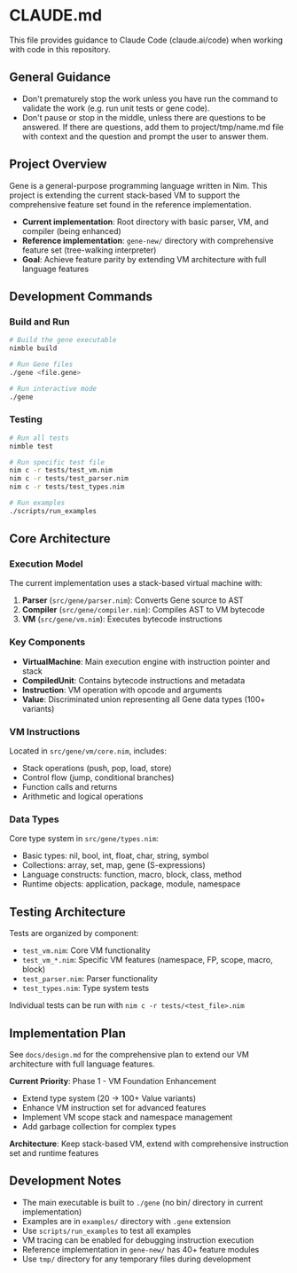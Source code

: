 # CLAUDE.md

This file provides guidance to Claude Code (claude.ai/code) when working with code in this repository.

## General Guidance

- Don't prematurely stop the work unless you have run the command to validate the work (e.g. run unit tests or gene code).
- Don't pause or stop in the middle, unless there are questions to be answered. If there are questions, add them to project/tmp/name.md file with context and the question and prompt the user to answer them.

## Project Overview

Gene is a general-purpose programming language written in Nim. This project is extending the current stack-based VM to support the comprehensive feature set found in the reference implementation.

- **Current implementation**: Root directory with basic parser, VM, and compiler (being enhanced)
- **Reference implementation**: `gene-new/` directory with comprehensive feature set (tree-walking interpreter)
- **Goal**: Achieve feature parity by extending VM architecture with full language features

## Development Commands

### Build and Run
```bash
# Build the gene executable
nimble build

# Run Gene files
./gene <file.gene>

# Run interactive mode
./gene
```

### Testing
```bash
# Run all tests
nimble test

# Run specific test file
nim c -r tests/test_vm.nim
nim c -r tests/test_parser.nim
nim c -r tests/test_types.nim

# Run examples
./scripts/run_examples
```

## Core Architecture

### Execution Model
The current implementation uses a stack-based virtual machine with:
1. **Parser** (`src/gene/parser.nim`): Converts Gene source to AST
2. **Compiler** (`src/gene/compiler.nim`): Compiles AST to VM bytecode
3. **VM** (`src/gene/vm.nim`): Executes bytecode instructions

### Key Components
- **VirtualMachine**: Main execution engine with instruction pointer and stack
- **CompiledUnit**: Contains bytecode instructions and metadata
- **Instruction**: VM operation with opcode and arguments
- **Value**: Discriminated union representing all Gene data types (100+ variants)

### VM Instructions
Located in `src/gene/vm/core.nim`, includes:
- Stack operations (push, pop, load, store)
- Control flow (jump, conditional branches)
- Function calls and returns
- Arithmetic and logical operations

### Data Types
Core type system in `src/gene/types.nim`:
- Basic types: nil, bool, int, float, char, string, symbol
- Collections: array, set, map, gene (S-expressions)
- Language constructs: function, macro, block, class, method
- Runtime objects: application, package, module, namespace

## Testing Architecture

Tests are organized by component:
- `test_vm.nim`: Core VM functionality
- `test_vm_*.nim`: Specific VM features (namespace, FP, scope, macro, block)
- `test_parser.nim`: Parser functionality
- `test_types.nim`: Type system tests

Individual tests can be run with `nim c -r tests/<test_file>.nim`

## Implementation Plan

See `docs/design.md` for the comprehensive plan to extend our VM architecture with full language features.

**Current Priority**: Phase 1 - VM Foundation Enhancement
- Extend type system (20 → 100+ Value variants)
- Enhance VM instruction set for advanced features
- Implement VM scope stack and namespace management
- Add garbage collection for complex types

**Architecture**: Keep stack-based VM, extend with comprehensive instruction set and runtime features

## Development Notes

- The main executable is built to `./gene` (no bin/ directory in current implementation)
- Examples are in `examples/` directory with `.gene` extension
- Use `scripts/run_examples` to test all examples
- VM tracing can be enabled for debugging instruction execution
- Reference implementation in `gene-new/` has 40+ feature modules
- Use `tmp/` directory for any temporary files during development